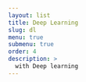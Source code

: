 ```yaml
---
layout: list
title: Deep Learning
slug: dl
menu: true
submenu: true
order: 4
description: >
  with Deep learning
---
```

